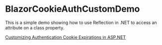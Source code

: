 # BlazorCookieAuthCustomDemo

This is a simple demo showing how to use Reflection in .NET to access an attribute on a class property.

[Customizing Authentication Cookie Expirations in ASP.NET](https://brightideatechnology.blogspot.com/2024/08/customizing-authentication-cookie.html)
